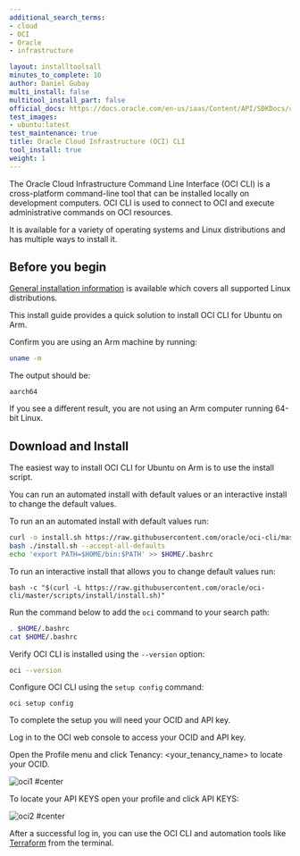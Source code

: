 ```yaml
---
additional_search_terms:
- cloud
- OCI
- Oracle
- infrastructure

layout: installtoolsall
minutes_to_complete: 10
author: Daniel Gubay
multi_install: false
multitool_install_part: false
official_docs: https://docs.oracle.com/en-us/iaas/Content/API/SDKDocs/cliinstall.htm
test_images:
- ubuntu:latest
test_maintenance: true
title: Oracle Cloud Infrastructure (OCI) CLI
tool_install: true
weight: 1
---
```


The Oracle Cloud Infrastructure Command Line Interface (OCI CLI) is a cross-platform command-line tool that can be installed locally on development computers. OCI CLI is used to connect to OCI and execute administrative commands on OCI resources.

It is available for a variety of operating systems and Linux distributions and has multiple ways to install it.

## Before you begin

[General installation information](https://docs.oracle.com/en-us/iaas/Content/API/SDKDocs/cliinstall.htm#InstallingCLI__linux_and_unix) is available which covers all supported Linux distributions.

This install guide provides a quick solution to install OCI CLI for Ubuntu on Arm.

Confirm you are using an Arm machine by running:

```bash
uname -m
```

The output should be:

```output
aarch64
```

If you see a different result, you are not using an Arm computer running 64-bit Linux.

## Download and Install

The easiest way to install OCI CLI for Ubuntu on Arm is to use the install script.

You can run an automated install with default values or an interactive install to change the default values.

To run an an automated install with default values run:

```bash { target="ubuntu:latest" }
curl -o install.sh https://raw.githubusercontent.com/oracle/oci-cli/master/scripts/install/install.sh
bash ./install.sh --accept-all-defaults
echo 'export PATH=$HOME/bin:$PATH' >> $HOME/.bashrc
```

To run an interactive install that allows you to change default values run:

```console
bash -c "$(curl -L https://raw.githubusercontent.com/oracle/oci-cli/master/scripts/install/install.sh)"
```

Run the command below to add the `oci` command to your search path:

```bash { target="ubuntu:latest" }
. $HOME/.bashrc
cat $HOME/.bashrc
```

Verify OCI CLI is installed using the `--version` option:

```bash { target="ubuntu:latest", env_source="$HOME/.bashrc" }
oci --version
```

Configure OCI CLI using the `setup config` command:

```console
oci setup config
```

To complete the setup you will need your OCID and API key.

Log in to the OCI web console to access your OCID and API key.

Open the Profile menu and click Tenancy: <your_tenancy_name> to locate your OCID.

![oci1 #center](https://github.com/ArmDeveloperEcosystem/arm-learning-paths/assets/40816837/7d5faf0a-2b62-41a8-ac1c-66e11aa01e5d)

To locate your API KEYS open your profile and click API KEYS:

![oci2 #center](https://github.com/ArmDeveloperEcosystem/arm-learning-paths/assets/40816837/7844c9fa-7307-450e-82f4-90116fab6ece "Click add API key, from there generate your API key pair")

After a successful log in, you can use the OCI CLI and automation tools like [Terraform](/install-guides/terraform/) from the terminal.
